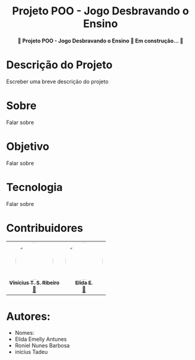  <h1 align="center">
  Projeto POO - Jogo Desbravando o Ensino
</h1>


<h4 align="center">
  🚧  Projeto POO - Jogo Desbravando o Ensino 🚀 Em construção...  🚧
</h4>

<h1>
    Descrição do Projeto
</h1>
<p>
  Escreber uma breve descrição do projeto
</p>
 
 <h1>
  Sobre
 </h1>
 <p>
 Falar sobre
 </p>
 
 <h1>
  Objetivo
 </h1>
 <p>
 Falar sobre
 </p>
 
 <h1>
  Tecnologia
 </h1>
 <p>
 Falar sobre
 </p>
 
 <h1>
 Contribuidores
 </h1>
 <table><tr>
 <td align="center"><a href="https://github.com/ViniSRibeiro"><img style="border-radius: 50%;" src="https://avatars.githubusercontent.com/u/37838123?v=4" width="100px;" alt=""/><br /><sub><b>Vinícius T. S. Ribeiro</b></sub></a><br /><a href="https://github.com/ViniSRibeiro" title="Grupo POO">🚀</a>
 </td>
 
  <td align="center"><a href="https://github.com/Elida-E"><img style="border-radius: 50%;" src="https://avatars.githubusercontent.com/u/72415571?v=4" width="100px;" alt=""/><br /><sub><b>Elida E.</b></sub></a><br /><a href="https://github.com/Elida-E" title="Grupo POO">🚀</a>
 </td>
  
 
</tr>
</table>
 
 <h1>
  Autores:
 </h1>
 
<ul> 
<li>Nomes:</li> 
<li>Elida Emelly Antunes</li> 
<li>Roniel Nunes Barbosa</li> 
<li>inícius Tadeu</li> 
</ul>


<!--te-->


